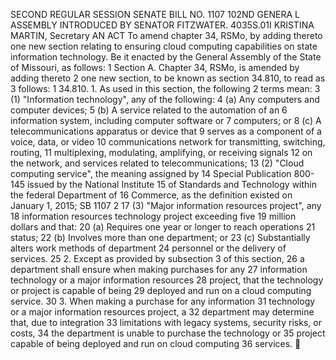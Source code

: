SECOND REGULAR SESSION
SENATE BILL NO. 1107
102ND GENERA L ASSEMBLY
INTRODUCED BY SENATOR FITZWATER.
4035S.01I KRISTINA MARTIN, Secretary
AN ACT
To amend chapter 34, RSMo, by adding thereto one new section relating to ensuring cloud
computing capabilities on state information technology.
Be it enacted by the General Assembly of the State of Missouri, as follows:
1 Section A. Chapter 34, RSMo, is amended by adding thereto
2 one new section, to be known as section 34.810, to read as
3 follows:
1 34.810. 1. As used in this section, the following
2 terms mean:
3 (1) "Information technology", any of the following:
4 (a) Any computers and computer devices;
5 (b) A service related to the automation of an
6 information system, including computer software or
7 computers; or
8 (c) A telecommunications apparatus or device that
9 serves as a component of a voice, data, or video
10 communications network for transmitting, switching, routing,
11 multiplexing, modulating, amplifying, or receiving signals
12 on the network, and services related to telecommunications;
13 (2) "Cloud computing service", the meaning assigned by
14 Special Publication 800-145 issued by the National Institute
15 of Standards and Technology within the federal Department of
16 Commerce, as the definition existed on January 1, 2015;
SB 1107 2
17 (3) "Major information resources project", any
18 information resources technology project exceeding five
19 million dollars and that:
20 (a) Requires one year or longer to reach operations
21 status;
22 (b) Involves more than one department; or
23 (c) Substantially alters work methods of department
24 personnel or the delivery of services.
25 2. Except as provided by subsection 3 of this section,
26 a department shall ensure when making purchases for any
27 information technology or a major information resources
28 project, that the technology or project is capable of being
29 deployed and run on a cloud computing service.
30 3. When making a purchase for any information
31 technology or a major information resources project, a
32 department may determine that, due to integration
33 limitations with legacy systems, security risks, or costs,
34 the department is unable to purchase the technology or
35 project capable of being deployed and run on cloud computing
36 services.
